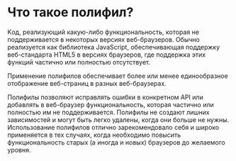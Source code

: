 Что такое полифил?
=====================

Kод, реализующий какую-либо функциональность, которая не поддерживается в некоторых версиях веб-браузеров. Обычно реализуется как библиотека JavaScript, обеспечивающая поддержку веб-стандарта HTML5 в версиях браузеров, где поддержка этих функций частично или полностью отсутствует. 

Применение полифилов обеспечивает более или менее единообразное отображение веб-страниц в разных веб-браузерах.


Полифилы позволяют исправлять ошибки в конкретном API или добавлять в веб-браузер функциональность, которая частично или полностью им не поддерживается. Полифилы не создают лишних зависимостей и могут быть легко удалены, когда они больше не нужны. Использование полифилов отлично зарекомендовало себя и широко применяется в тех случаях, когда необходимо повысить функциональность старых (а иногда и новых) браузеров до желаемого уровня.

